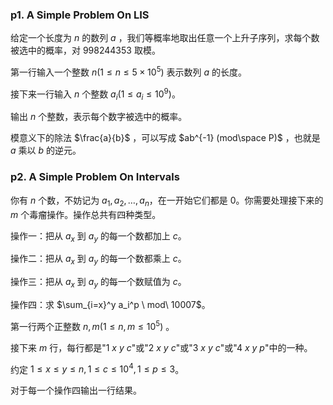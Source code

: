 ### p1. A Simple Problem On LIS

给定一个长度为 $n$ 的数列 $a$ ，我们等概率地取出任意一个上升子序列，求每个数被选中的概率，对 $998244353$ 取模。

第一行输入一个整数 $n(1 \leq n \leq 5 \times 10^5)$ 表示数列 $a$ 的长度。

接下来一行输入 $n$ 个整数 $a_i(1 \leq a_i \leq 10^9)$。

输出 $n$ 个整数，表示每个数字被选中的概率。

模意义下的除法 $\frac{a}{b}$ ，可以写成 $ab^{-1} (mod\space P)$ ，也就是 $a$ 乘以 $b$ 的逆元。



### p2. A Simple Problem On Intervals

你有 $n$ 个数，不妨记为 $a_1,a_2,\dots ,a_n$，在一开始它们都是 $0$。你需要处理接下来的 $m$ 个毒瘤操作。操作总共有四种类型。

操作一：把从 $a_x$ 到 $a_y$ 的每一个数都加上 $c$。

操作二：把从 $a_x$ 到 $a_y$ 的每一个数都乘上 $c$。

操作三：把从 $a_x$ 到 $a_y$ 的每一个数赋值为 $c$。

操作四：求 $\sum_{i=x}^y a_i^p \ mod\ 10007$。

第一行两个正整数 $n,m(1 \leq n,m \leq 10^5)$ 。

接下来 $m$ 行，每行都是"$1\ x\ y\ c$"或"$2\ x\ y\ c$"或"$3\ x\ y\ c$"或"$4\ x\ y\ p$"中的一种。

约定 $1 \leq x \leq y \leq n,1 \leq c \leq 10^4,1 \leq p \leq 3$。

对于每一个操作四输出一行结果。



